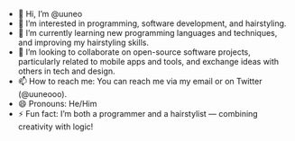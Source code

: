 - 👋 Hi, I’m @uuneo
- 👀 I’m interested in programming, software development, and hairstyling.
- 🌱 I’m currently learning new programming languages and techniques, and improving my hairstyling skills.
- 💞️ I’m looking to collaborate on open-source software projects, particularly related to mobile apps and tools, and exchange ideas with others in tech and design.
- 📫 How to reach me: You can reach me via my email or on Twitter (@uuneooo).
- 😄 Pronouns: He/Him
- ⚡ Fun fact: I’m both a programmer and a hairstylist — combining creativity with logic!

<!---
uuneo/uuneo is a ✨ special ✨ repository because its `README.md` (this file) appears on your GitHub profile.
You can click the Preview link to take a look at your changes.
--->
